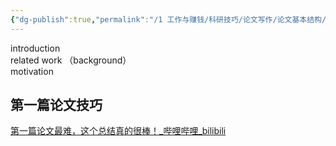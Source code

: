```yaml
---
{"dg-publish":true,"permalink":"/1 工作与赚钱/科研技巧/论文写作/论文基本结构/","title":"论文基本结构"}
---
```



introduction  
related work （background）  
motivation
## 第一篇论文技巧
[第一篇论文最难，这个总结真的很棒！\_哔哩哔哩\_bilibili](https://www.bilibili.com/video/BV1TM4y1p7bU/?buvid=XY630CE669F34078F341989B1EE06E60B0127&is_story_h5=false&mid=g8UDjEqHIS5oCexxb9oAEQ%3D%3D&p=1&plat_id=116&share_from=ugc&share_medium=android&share_plat=android&share_session_id=26ebbadc-ff09-4ab4-95e6-74b889fa13e5&share_source=COPY&share_tag=s_i&timestamp=1692022826&unique_k=03Z2EsK&up_id=403534610)